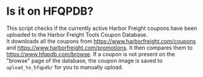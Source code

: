 # Is it on HFQPDB?
This script checks if the currently active Harbor Freight coupons have been uploaded to the Harbor Freight Tools Coupon Database.  
It downloads all the coupons from https://www.harborfreight.com/coupons and https://www.harborfreight.com/promotions. It then compares them to https://www.hfqpdb.com/browse. 
If a coupon is not present on the "browse" page of the database, the coupon image is saved to `upload_to_hfqpdb/` for you to manually upload.

